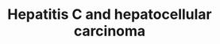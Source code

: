 ---
annotations:
- id: DOID:684
  parent: disease of cellular proliferation
  type: Disease Ontology
  value: hepatocellular carcinoma
- id: PW:0000013
  parent: disease pathway
  type: Pathway Ontology
  value: disease pathway
authors:
- Khanspers
- Jmelius
- AMTan
- Mkutmon
- Egonw
- Eweitz
citedin:
- link: PMC9154116
  title: Target and drug predictions for SARS-CoV-2 infection in hepatocellular carcinoma
    patients (2022)
- link: PMC9130749
  title: 'The Biological Interaction of SARS-CoV-2 Infection and Osteoporosis: A Preliminary
    Study (2022)'
- link: PMC7561109
  title: IL6-mediated HCoV-host interactome regulatory network and GO/Pathway enrichment
    analysis (2020)
- link: PMC9675776
  title: GediNET for discovering gene associations across diseases using knowledge
    based machine learning approach (2022)
communities:
- CPTAC
- Diseases
description: 'Pathway model based on hub miRNAs and their putative targets from network
  analysis. * From a set of differentially expressed genes in both chronic HCV (hepatitis
  C virus) and HCC (hepatocellular carcinoma) samples, a protein-protein network was
  constructed using STRING (http://string-db.org/) and GeneMANIA (http://genemania.org/).
  * After topological analysis and network visualization in Cytoscape, the top hub
  genes were identified. * miRNAs related to hub genes were identified using miRTarBase
  server and combined with the PPI network to constructed a miRNA-Hubgene network.  Based
  on Figure 4 from Poortahmasebi et al, How Hepatitis C Virus Leads to Hepatocellular
  Carcinoma: A Network-Based Study.   Proteins on this pathway have targeted assays
  available via the [https://assays.cancer.gov/available_assays?wp_id=WP3646 CPTAC
  Assay Portal]'
last-edited: 2021-05-11
ndex: 7490effb-8b67-11eb-9e72-0ac135e8bacf
organisms:
- Homo sapiens
redirect_from:
- /index.php/Pathway:WP3646
- /instance/WP3646
- /instance/WP3646_rr116732
revision: r116732
schema-jsonld:
- '@context': https://schema.org/
  '@id': https://wikipathways.github.io/pathways/WP3646.html
  '@type': Dataset
  creator:
    '@type': Organization
    name: WikiPathways
  description: 'Pathway model based on hub miRNAs and their putative targets from
    network analysis. * From a set of differentially expressed genes in both chronic
    HCV (hepatitis C virus) and HCC (hepatocellular carcinoma) samples, a protein-protein
    network was constructed using STRING (http://string-db.org/) and GeneMANIA (http://genemania.org/).
    * After topological analysis and network visualization in Cytoscape, the top hub
    genes were identified. * miRNAs related to hub genes were identified using miRTarBase
    server and combined with the PPI network to constructed a miRNA-Hubgene network.  Based
    on Figure 4 from Poortahmasebi et al, How Hepatitis C Virus Leads to Hepatocellular
    Carcinoma: A Network-Based Study.   Proteins on this pathway have targeted assays
    available via the [https://assays.cancer.gov/available_assays?wp_id=WP3646 CPTAC
    Assay Portal]'
  keywords:
  - AKT1
  - BCL2L1
  - BIRC3
  - BIRC5
  - BRCA1
  - CASP3
  - CASP7
  - CASP9
  - CCND1
  - CD44
  - CDKN1A
  - COL4A2
  - CTTN
  - CXCR1
  - E2F2
  - FASLG
  - FRZB
  - GRB2
  - HIF1A
  - HNF1A
  - IL6
  - IL6R
  - IL8
  - JAK1
  - JUN
  - LEF1
  - MAPK14
  - MAPK3
  - MAPK8
  - MIR155
  - MIR24-1
  - MIR24-2
  - MIR34A
  - MIR744
  - MIR92A1
  - MIR92A2
  - MMP1
  - MYC
  - MYOF
  - NFKB1
  - NOS2
  - PODXL
  - PTGS2
  - PTPN11
  - RAC1
  - RRM2
  - SMAD3
  - SMAD4
  - SOS1
  - STAT3
  - TGFB1
  - TGFBR1
  - TNFSS10
  - TP53
  - UCHL1
  - VAV2
  - VEGFA
  license: CC0
  name: Hepatitis C and hepatocellular carcinoma
seo: CreativeWork
title: Hepatitis C and hepatocellular carcinoma
wpid: WP3646
---